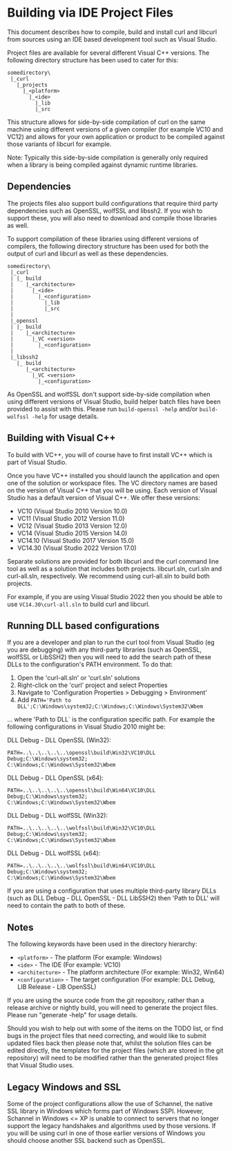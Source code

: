 Building via IDE Project Files
==============================

This document describes how to compile, build and install curl and libcurl
from sources using an IDE based development tool such as Visual Studio.

Project files are available for several different Visual C++ versions. The
following directory structure has been used to cater for this:

    somedirectory\
     |_curl
       |_projects
         |_<platform>
           |_<ide>
             |_lib
             |_src

This structure allows for side-by-side compilation of curl on the same machine
using different versions of a given compiler (for example VC10 and VC12) and
allows for your own application or product to be compiled against those
variants of libcurl for example.

Note: Typically this side-by-side compilation is generally only required when
a library is being compiled against dynamic runtime libraries.

## Dependencies

The projects files also support build configurations that require third party
dependencies such as OpenSSL, wolfSSL and libssh2. If you wish to support
these, you will also need to download and compile those libraries as well.

To support compilation of these libraries using different versions of
compilers, the following directory structure has been used for both the output
of curl and libcurl as well as these dependencies.

    somedirectory\
     |_curl
     | |_ build
     |    |_<architecture>
     |      |_<ide>
     |        |_<configuration>
     |          |_lib
     |          |_src
     |
     |_openssl
     | |_ build
     |    |_<architecture>
     |      |_VC <version>
     |        |_<configuration>
     |
     |_libssh2
       |_ build
          |_<architecture>
            |_VC <version>
              |_<configuration>

As OpenSSL and wolfSSL don't support side-by-side compilation when using
different versions of Visual Studio, build helper batch files have been
provided to assist with this. Please run `build-openssl -help` and/or
`build-wolfssl -help` for usage details.

## Building with Visual C++

To build with VC++, you will of course have to first install VC++ which is
part of Visual Studio.

Once you have VC++ installed you should launch the application and open one of
the solution or workspace files. The VC directory names are based on the
version of Visual C++ that you will be using. Each version of Visual Studio
has a default version of Visual C++. We offer these versions:

 - VC10      (Visual Studio 2010 Version 10.0)
 - VC11      (Visual Studio 2012 Version 11.0)
 - VC12      (Visual Studio 2013 Version 12.0)
 - VC14      (Visual Studio 2015 Version 14.0)
 - VC14.10   (Visual Studio 2017 Version 15.0)
 - VC14.30   (Visual Studio 2022 Version 17.0)

Separate solutions are provided for both libcurl and the curl command line
tool as well as a solution that includes both projects. libcurl.sln, curl.sln
and curl-all.sln, respectively. We recommend using curl-all.sln to build both
projects.

For example, if you are using Visual Studio 2022 then you should be able to
use `VC14.30\curl-all.sln` to build curl and libcurl.

## Running DLL based configurations

If you are a developer and plan to run the curl tool from Visual Studio (eg
you are debugging) with any third-party libraries (such as OpenSSL, wolfSSL or
LibSSH2) then you will need to add the search path of these DLLs to the
configuration's PATH environment. To do that:

 1. Open the 'curl-all.sln' or 'curl.sln' solutions
 2. Right-click on the 'curl' project and select Properties
 3. Navigate to 'Configuration Properties > Debugging > Environment'
 4. Add `PATH='Path to DLL';C:\Windows\system32;C:\Windows;C:\Windows\System32\Wbem`

... where 'Path to DLL` is the configuration specific path. For example the
following configurations in Visual Studio 2010 might be:

DLL Debug - DLL OpenSSL (Win32):

    PATH=..\..\..\..\..\openssl\build\Win32\VC10\DLL Debug;C:\Windows\system32;
    C:\Windows;C:\Windows\System32\Wbem

DLL Debug - DLL OpenSSL (x64):

    PATH=..\..\..\..\..\openssl\build\Win64\VC10\DLL Debug;C:\Windows\system32;
    C:\Windows;C:\Windows\System32\Wbem

DLL Debug - DLL wolfSSL (Win32):

    PATH=..\..\..\..\..\wolfssl\build\Win32\VC10\DLL Debug;C:\Windows\system32;
    C:\Windows;C:\Windows\System32\Wbem

DLL Debug - DLL wolfSSL (x64):

    PATH=..\..\..\..\..\wolfssl\build\Win64\VC10\DLL Debug;C:\Windows\system32;
    C:\Windows;C:\Windows\System32\Wbem

If you are using a configuration that uses multiple third-party library DLLs
(such as DLL Debug - DLL OpenSSL - DLL LibSSH2) then 'Path to DLL' will need
to contain the path to both of these.

## Notes

The following keywords have been used in the directory hierarchy:

 - `<platform>`      - The platform (For example: Windows)
 - `<ide>`           - The IDE (For example: VC10)
 - `<architecture>`  - The platform architecture (For example: Win32, Win64)
 - `<configuration>` - The target configuration (For example: DLL Debug, LIB
   Release - LIB OpenSSL)

If you are using the source code from the git repository, rather than a
release archive or nightly build, you will need to generate the project
files. Please run "generate -help" for usage details.

Should you wish to help out with some of the items on the TODO list, or find
bugs in the project files that need correcting, and would like to submit
updated files back then please note that, whilst the solution files can be
edited directly, the templates for the project files (which are stored in the
git repository) will need to be modified rather than the generated project
files that Visual Studio uses.

## Legacy Windows and SSL

Some of the project configurations allow the use of Schannel, the native SSL
library in Windows which forms part of Windows SSPI. However, Schannel in
Windows <= XP is unable to connect to servers that no longer support the
legacy handshakes and algorithms used by those versions. If you will be using
curl in one of those earlier versions of Windows you should choose another SSL
backend such as OpenSSL.
